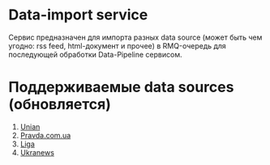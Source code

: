 # Data-import service
Сервис предназначен для импорта разных data source (может быть чем угодно: rss feed, html-документ и прочее)
в RMQ-очередь для последующей обработки Data-Pipeline сервисом.

# Поддерживаемые data sources (обновляется)

1. [Unian](https://unian.ua) 
1. [Pravda.com.ua](https://www.pravda.com.ua/rus/rss/) 
1. [Liga](https://liga.net/)
1. [Ukranews](https://ukranews.com/)